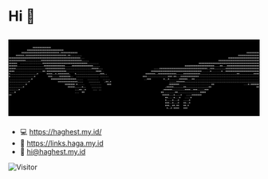 # Hi 👋
![Alt text](/github.jpg)
---
- 💻 https://haghest.my.id/
- 🚀 https://links.haga.my.id
- 📧 hi@haghest.my.id

![Visitor](https://komarev.com/ghpvc/?username=haghest&style=for-the-badge)
